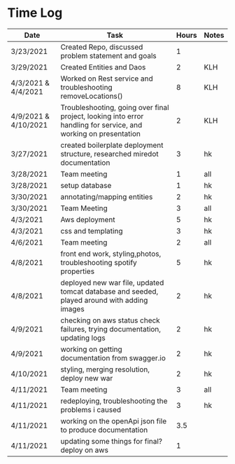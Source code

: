 # Time Log

| Date | Task | Hours | Notes|
|------|------|-------|------|
|3/23/2021| Created Repo, discussed problem statement and goals| 1 | | 
|3/29/2021| Created Entities and Daos| 2 | KLH | 
|4/3/2021 & 4/4/2021| Worked on Rest service and troubleshooting removeLocations()| 8 | KLH | 
|4/9/2021 & 4/10/2021| Troubleshooting, going over final project, looking into error handling for service, and working on presentation | 2 | KLH | 
|3/27/2021| created boilerplate deployment structure, researched miredot documentation|3|hk|
|3/28/2021|Team meeting|1|all|
|3/28/2021|setup database|1|hk|
|3/30/2021|annotating/mapping entities|2|hk|
|3/30/2021|Team Meeting| 3 | all|
|4/3/2021|Aws deployment|5|hk|
|4/3/2021| css and templating|3|hk|
|4/6/2021|Team meeting|2|all|
|4/8/2021|front end work, styling,photos, troubleshooting spotify properties|5|hk|
|4/8/2021| deployed new war file, updated tomcat database and seeded, played around with adding images|2|hk|
|4/9/2021|checking on aws status check failures, trying documentation, updating logs|2|hk|
|4/9/2021|working on getting documentation from swagger.io|2|hk|
|4/10/2021| styling, merging resolution, deploy new war|2|hk|
|4/11/2021|Team meeting|3|all|
|4/11/2021|redeploying, troubleshooting the problems i caused|3|hk|
|4/11/2021|working on the openApi json file to produce documentation|3.5|
|4/11/2021|updating some things for final? deploy on aws| 1|